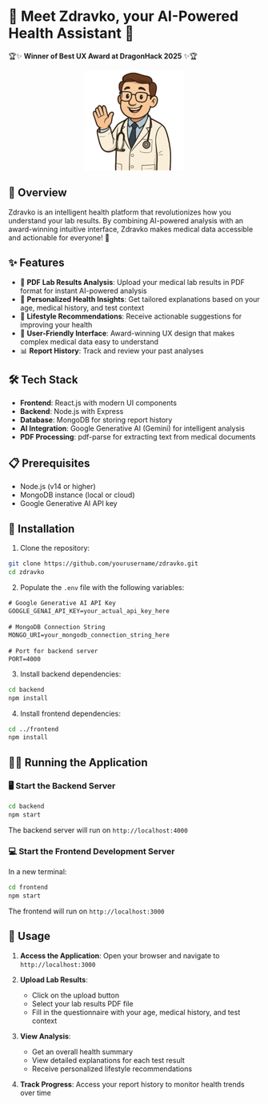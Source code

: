 # 🌟 Meet Zdravko, your AI-Powered Health Assistant 🌟

🏆✨ **Winner of Best UX Award at DragonHack 2025** ✨🏆

<div align="center">
   <img src="frontend/src/assets/dr_zdravko.png" alt="Dr. Zdravko" width="200"/>
</div>

## 🚀 Overview

Zdravko is an intelligent health platform that revolutionizes how you understand your lab results. By combining AI-powered analysis with an award-winning intuitive interface, Zdravko makes medical data accessible and actionable for everyone! 🎯

## ✨ Features

- 📄 **PDF Lab Results Analysis**: Upload your medical lab results in PDF format for instant AI-powered analysis
- 🧠 **Personalized Health Insights**: Get tailored explanations based on your age, medical history, and test context
- 💪 **Lifestyle Recommendations**: Receive actionable suggestions for improving your health
- 🎨 **User-Friendly Interface**: Award-winning UX design that makes complex medical data easy to understand
- 📊 **Report History**: Track and review your past analyses

## 🛠️ Tech Stack

- **Frontend**: React.js with modern UI components
- **Backend**: Node.js with Express
- **Database**: MongoDB for storing report history
- **AI Integration**: Google Generative AI (Gemini) for intelligent analysis
- **PDF Processing**: pdf-parse for extracting text from medical documents

## 📋 Prerequisites

- Node.js (v14 or higher)
- MongoDB instance (local or cloud)
- Google Generative AI API key

## 🔧 Installation

1. Clone the repository:
```bash
git clone https://github.com/yourusername/zdravko.git
cd zdravko
```

2. Populate the `.env` file with the following variables:
```env
# Google Generative AI API Key
GOOGLE_GENAI_API_KEY=your_actual_api_key_here

# MongoDB Connection String
MONGO_URI=your_mongodb_connection_string_here

# Port for backend server
PORT=4000
```

3. Install backend dependencies:
```bash
cd backend
npm install
```

4. Install frontend dependencies:
```bash
cd ../frontend
npm install
```

## 🏃‍♂️ Running the Application

### 🖥️ Start the Backend Server

```bash
cd backend
npm start
```

The backend server will run on `http://localhost:4000`

### 💻 Start the Frontend Development Server

In a new terminal:

```bash
cd frontend
npm start
```

The frontend will run on `http://localhost:3000`

## 🎯 Usage

1. **Access the Application**: Open your browser and navigate to `http://localhost:3000`

2. **Upload Lab Results**: 
   - Click on the upload button
   - Select your lab results PDF file
   - Fill in the questionnaire with your age, medical history, and test context

3. **View Analysis**: 
   - Get an overall health summary
   - View detailed explanations for each test result
   - Receive personalized lifestyle recommendations

4. **Track Progress**: Access your report history to monitor health trends over time
